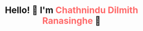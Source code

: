 <h1 align="center">Hello! 👋 I'm <span style="color:#ff6b6b;">Chathnindu Dilmith Ranasinghe</span> 🚀</h1>
